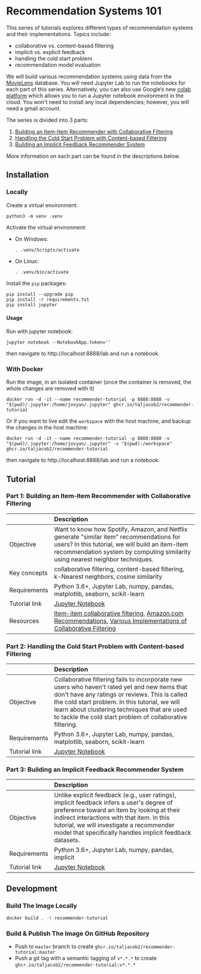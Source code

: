 # Recommendation Systems 101

This series of tutorials explores different types of recommendation systems and their implementations. Topics include:

- collaborative vs. content-based filtering
- implicit vs. explicit feedback
- handling the cold start problem
- recommendation model evaluation

We will build various recommendation systems using data from the [MovieLens](https://movielens.org/) database. You will need Jupyter Lab to run the notebooks for each part of this series. Alternatively, you can also use Google’s new [colab platform](https://colab.research.google.com) which allows you to run a Jupyter notebook environment in the cloud. You won't need to install any local dependencies; however, you will need a gmail account. 

The series is divided into 3 parts:

1. [Building an Item-Item Recommender with Collaborative Filtering](#part-1-building-an-item-item-recommender-with-collaborative-filtering)
2. [Handling the Cold Start Problem with Content-based Filtering](#part-2-handling-the-cold-start-problem-with-content-based-filtering)
3. [Building an Implicit Feedback Recommender System](#part-3-building-an-implicit-feedback-recommender-system)


More information on each part can be found in the descriptions below.

## Installation

### Locally

Create a virtual environment:

```
python3 -m venv .venv
```

Activate the virtual environment:

- On Windows:

  ```
  . .venv/Scripts/activate
  ```

- On Linux:

  ```
  . .venv/bin/activate
  ```

Install the `pip` packages:

```
pip install --upgrade pip
pip install -r requirements.txt
pip install jupyter
```

#### Usage

Run with jupyter notebook:

```
jupyter notebook --NotebookApp.token=''
```

then navigate to http://localhost:8888/lab and run a notebook.

### With Docker

Run the image, in an isolated container (once the container is removed, the whole changes are removed with it)

```
docker run -d -it --name recommender-tutorial -p 8888:8888 -v "$(pwd)/.jupyter:/home/jovyan/.jupyter" ghcr.io/taljacob2/recommender-tutorial
```

Or if you want to live edit the `workspace` with the host machine, and backup the changes in the host machine:

```
docker run -d -it --name recommender-tutorial -p 8888:8888 -v "$(pwd)/.jupyter:/home/jovyan/.jupyter" -v "$(pwd):/workspace" ghcr.io/taljacob2/recommender-tutorial
```

then navigate to http://localhost:8888/lab and run a notebook.

## Tutorial

### Part 1: Building an Item-Item Recommender with Collaborative Filtering

| |Description |
|:-----------|:----------|
|Objective|Want to know how Spotify, Amazon, and Netflix generate "similar item" recommendations for users? In this tutorial, we will build an item-item recommendation system by computing similarity using nearest neighbor techniques.|
|Key concepts|collaborative filtering, content-based filtering, k-Nearest neighbors, cosine similarity|
|Requirements|Python 3.6+, Jupyter Lab, numpy, pandas, matplotlib, seaborn, scikit-learn|
|Tutorial link|[Jupyter Notebook](part-1-item-item-recommender.ipynb)|
|Resources|[Item-item collaborative filtering](https://www.wikiwand.com/en/Item-item_collaborative_filtering), [Amazon.com Recommendations](https://www.cs.umd.edu/~samir/498/Amazon-Recommendations.pdf), [Various Implementations of Collaborative Filtering](https://towardsdatascience.com/various-implementations-of-collaborative-filtering-100385c6dfe0) |


### Part 2: Handling the Cold Start Problem with Content-based Filtering

| |Description |
|:-----------|:----------|
|Objective|Collaborative filtering fails to incorporate new users who haven't rated yet and new items that don't have any ratings or reviews. This is called the cold start problem. In this tutorial, we will learn about clustering techniques that are used to tackle the cold start problem of collaborative filtering.|
|Requirements|Python 3.6+, Jupyter Lab, numpy, pandas, matplotlib, seaborn, scikit-learn|
|Tutorial link|[Jupyter Notebook](part-2-cold-start-problem.ipynb)|


### Part 3: Building an Implicit Feedback Recommender System

| |Description |
|:-----------|:----------|
|Objective|Unlike explicit feedback (e.g., user ratings), implicit feedback infers a user's degree of preference toward an item by looking at their indirect interactions with that item. In this tutorial, we will investigate a recommender model that specifically handles implicit feedback datasets.|
|Requirements|Python 3.6+, Jupyter Lab, numpy, pandas, implicit|
|Tutorial link|[Jupyter Notebook](part-3-implicit-feedback-recommender.ipynb)|

## Development

### Build The Image Locally

```sh
docker build . -t recommender-tutorial
```

### Build & Publish The Image On GitHub Repository

- Push to `master` branch to create `ghcr.io/taljacob2/recommender-tutorial:master`
- Push a git tag with a semantic tagging of `v*.*.*` to create `ghcr.io/taljacob2/recommender-tutorial:v*.*.*`
